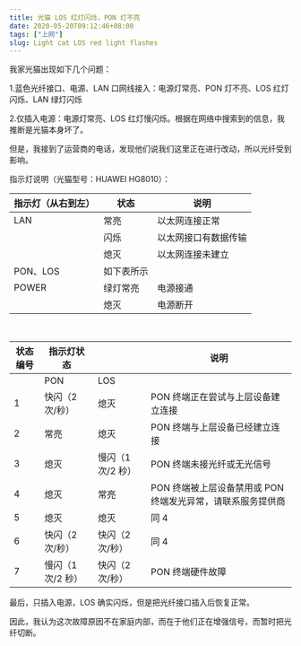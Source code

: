 ```yaml
---
title: 光猫 LOS 红灯闪烁，PON 灯不亮
date: 2020-05-20T09:12:46+08:00
tags: ["上网"]
slug: Light cat LOS red light flashes
---
```


我家光猫出现如下几个问题：

1.蓝色光纤接口、电源、LAN 口网线接入：电源灯常亮、PON 灯不亮、LOS 红灯闪烁、LAN 绿灯闪烁

2.仅插入电源：电源灯常亮、LOS 红灯慢闪烁。根据在网络中搜索到的信息，我推断是光猫本身坏了。

但是，我接到了运营商的电话，发现他们说我们这里正在进行改动，所以光纤受到影响。

指示灯说明（光猫型号：HUAWEI HG8010）：

| 指示灯（从右到左） | 状态       | 说明                 |
| ------------------ | ---------- | -------------------- |
| LAN                | 常亮       | 以太网连接正常       |
|                    | 闪烁       | 以太网接口有数据传输 |
|                    | 熄灭       | 以太网连接未建立     |
| PON、LOS           | 如下表所示 |                      |
| POWER              | 绿灯常亮   | 电源接通             |
|                    | 熄灭       | 电源断开             |

</br>

| 状态编号 | 指示灯状态      |                 | 说明                                                     |
| -------- | --------------- | --------------- | -------------------------------------------------------- |
|          | PON             | LOS             |                                                          |
| 1        | 快闪（2 次/秒）  | 熄灭            | PON 终端正在尝试与上层设备建立连接                        |
| 2        | 常亮            | 熄灭            | PON 终端与上层设备已经建立连接                            |
| 3        | 熄灭            | 慢闪（1 次/2 秒） | PON 终端未接光纤或无光信号                                |
| 4        | 熄灭            | 常亮            | PON 终端被上层设备禁用或 PON 终端发光异常，请联系服务提供商 |
| 5        | 熄灭            | 熄灭            | 同 4                                                      |
| 6        | 快闪（2 次/秒）  | 快闪（2 次/秒）  | 同 4                                                      |
| 7        | 慢闪（1 次/2 秒） | 快闪（2 次/秒）  | PON 终端硬件故障                                          |

最后，只插入电源，LOS 确实闪烁，但是把光纤接口插入后恢复正常。

因此，我认为这次故障原因不在家庭内部，而在于他们正在增强信号，而暂时把光纤切断。
